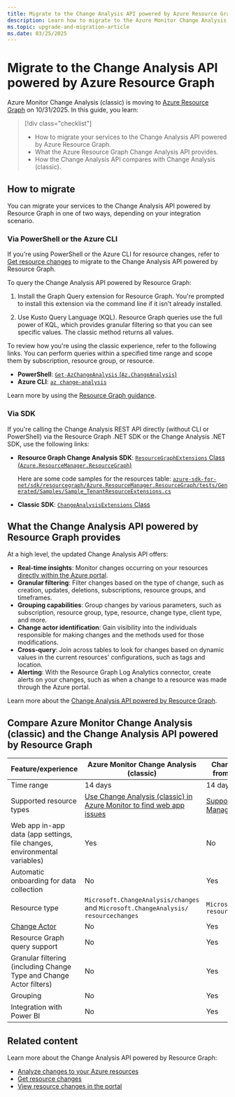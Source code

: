 ```yaml
---
title: Migrate to the Change Analysis API powered by Azure Resource Graph
description: Learn how to migrate to the Azure Monitor Change Analysis API powered by Azure Resource Graph and what it has to offer.
ms.topic: upgrade-and-migration-article
ms.date: 03/25/2025
---
```


# Migrate to the Change Analysis API powered by Azure Resource Graph

Azure Monitor Change Analysis (classic) is moving to [Azure Resource Graph](/azure/governance/resource-graph/changes/get-resource-changes) on 10/31/2025. In this guide, you learn:

> [!div class="checklist"]
> - How to migrate your services to the Change Analysis API powered by Azure Resource Graph. 
> - What the Azure Resource Graph Change Analysis API provides.
> - How the Change Analysis API compares with Change Analysis (classic).

## How to migrate

You can migrate your services to the Change Analysis API powered by Resource Graph in one of two ways, depending on your integration scenario.

### Via PowerShell or the Azure CLI

If you're using PowerShell or the Azure CLI for resource changes, refer to [Get resource changes](/azure/governance/resource-graph/changes/get-resource-changes) to migrate to the Change Analysis API powered by Resource Graph.

To query the Change Analysis API powered by Resource Graph:

1. Install the Graph Query extension for Resource Graph.
    You're prompted to install this extension via the command line if it isn't already installed.

1. Use Kusto Query Language (KQL).
    Resource Graph queries use the full power of KQL, which provides granular filtering so that you can see specific values. The classic method returns all values.

To review how you're using the classic experience, refer to the following links. You can perform queries within a specified time range and scope them by subscription, resource group, or resource.

- **PowerShell**: [`Get-AzChangeAnalysis` (`Az.ChangeAnalysis`)](/powershell/module/az.changeanalysis/get-azchangeanalysis)
- **Azure CLI**: [`az change-analysis`](/cli/azure/change-analysis)

Learn more by using the [Resource Graph guidance](/azure/governance/resource-graph/changes/get-resource-changes).

### Via SDK

If you're calling the Change Analysis REST API directly (without CLI or PowerShell) via the Resource Graph .NET SDK or the Change Analysis .NET SDK, use the following links:

- **Resource Graph Change Analysis SDK**: [`ResourceGraphExtensions` Class (`Azure.ResourceManager.ResourceGraph`)](/dotnet/api/azure.resourcemanager.resourcegraph.resourcegraphextensions)

    Here are some code samples for the resources table: [`azure-sdk-for-net/sdk/resourcegraph/Azure.ResourceManager.ResourceGraph/tests/Generated/Samples/Sample_TenantResourceExtensions.cs`](https://github.com/Azure/azure-sdk-for-net/blob/main/sdk/resourcegraph/Azure.ResourceManager.ResourceGraph/tests/Generated/Samples/Sample_TenantResourceExtensions.cs)

- **Classic SDK**: [`ChangeAnalysisExtensions` Class](/dotnet/api/azure.resourcemanager.changeanalysis.changeanalysisextensions)

## What the Change Analysis API powered by Resource Graph provides

At a high level, the updated Change Analysis API offers:

- **Real-time insights**: Monitor changes occurring on your resources [directly within the Azure portal](https://portal.azure.com/#view/Microsoft_Azure_OneInventory/ResourceChangesOverview.ReactView).
- **Granular filtering**: Filter changes based on the type of change, such as creation, updates, deletions, subscriptions, resource groups, and timeframes.
- **Grouping capabilities**: Group changes by various parameters, such as subscription, resource group, type, resource, change type, client type, and more.
- **Change actor identification**: Gain visibility into the individuals responsible for making changes and the methods used for those modifications.
- **Cross-query**: Join across tables to look for changes based on dynamic values in the current resources' configurations, such as tags and location.
- **Alerting**: With the Resource Graph Log Analytics connector, create alerts on your changes, such as when a change to a resource was made through the Azure portal.

Learn more about the [Change Analysis API powered by Resource Graph](/azure/governance/resource-graph/changes/resource-graph-changes).

## Compare Azure Monitor Change Analysis (classic) and the Change Analysis API powered by Resource Graph

| Feature/experience | Azure Monitor Change Analysis (classic) | Change Analysis APIs from Resource Graph | 
| ------------------ | ----------------------------- | --------------------------------------- |
| Time range | 14 days | 14 days |
| Supported resource types | [Use Change Analysis (classic) in Azure Monitor to find web app issues](./change-analysis.md) | [Supported Resource Manager resource types](/azure/governance/resource-graph/reference/supported-tables-resources) |
| Web app in-app data (app settings, file changes, environmental variables) | Yes | No |
| Automatic onboarding for data collection | No | Yes |
| Resource type | `Microsoft.ChangeAnalysis/changes` and `Microsoft.ChangeAnalysis/ resourcechanges` | `Microsoft.ResourceGraph/ resourceChanges` |
| [Change Actor](/azure/governance/resource-graph/changes/get-resource-changes) | No | Yes |
| Resource Graph query support | No | Yes |
| Granular filtering (including Change Type and Change Actor filters) | No | Yes |
| Grouping | No | Yes |
| Integration with Power BI | No | Yes |

## Related content

Learn more about the Change Analysis API powered by Resource Graph:

- [Analyze changes to your Azure resources](/azure/governance/resource-graph/changes/resource-graph-changes)
- [Get resource changes](/azure/governance/resource-graph/changes/get-resource-changes)
- [View resource changes in the portal](/azure/governance/resource-graph/changes/view-resource-changes)
